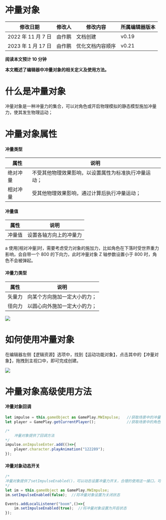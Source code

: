 # 冲量对象

| 修改日期           | 修改人 | 修改内容         | 所属编辑器版本 |
| ------------------ | ------ | ---------------- | -------------- |
| 2022 年 11 月 7 日 | 由作鹏 | 文档创建         | v0.19          |
| 2023 年 1 月 17 日 | 由作鹏 | 优化文档内容顺序 | v0.21          |

<strong>阅读本文预计 10 分钟</strong>

<strong>本文概述了编辑器中冲量对象的相关定义及使用方法。</strong>

# 什么是冲量对象

冲量对象是一种冲量力的集合，可以对角色或开启物理模拟的静态模型施加冲量力，使其发生物理运动；

# 冲量对象属性

#### 冲量类型

| 属性     | 说明                                                 |
| -------- | ---------------------------------------------------- |
| 绝对冲量 | 不受其他物理效果影响，以设置属性为标准执行冲量运动； |
| 相对冲量 | 受其他物理效果影响，通过计算后执行冲量运动；         |

#### 冲量值

| 属性   | 说明                   |
| ------ | ---------------------- |
| 冲量值 | 设置各轴方向上的冲量力 |

a 使用[相对冲量]时，需要考虑受力对象的施加力，比如角色在下落时受世界重力影响，会自带一个 800 的下向力，此时冲量对象 Z 轴参数设置小于 800 时，角色不会被弹起。

#### 冲量力类型

| 属性   | 说明                         |
| ------ | ---------------------------- |
| 矢量力 | 向某个方向施加一定大小的力； |
| 径向力 | 以圆心向外施加一定大小的力； |

![](static/boxcnf1UQc5D27sRsOuRYdYuesb.png)

# 如何使用冲量对象

在编辑器左侧【逻辑资源】选项中，找到【运动功能对象】，点击其中的【冲量对象】，拖拽到主视口中，即可完成创建。

![](static/boxcnOfEfBpSelABVK28fK1LCXf.png)

# 冲量对象高级使用方法

#### 冲量对象回调

```ts
let impulse = this.gameObject as GamePlay.MWImpulse;   //获取场景中的冲量对象
let player = GamePlay.getCurrentPlayer();              //获取场景中的角色

/*
    冲量对象提供了回调方法
*/
impulse.onImpulseEnter.add(()=>{     
    player.character.playAnimation("122289");
});
```

#### 冲量对象动态开关

```ts
/*
冲量对象提供了setImpulseEnabled()，可以动态设置冲量力开关，合理的使用这一接口，可以实现类如炸弹爆炸的效果；
*/
let im = this.gameObject as GamePlay.MWImpulse;
im.setImpulseEnabled(false);  //将冲量对象设置为关闭状态

Events.addLocalListener("boom",()=>{
    im.setImpulseEnabled(true);  //将冲量对象设置为开启状态
});
```

#
